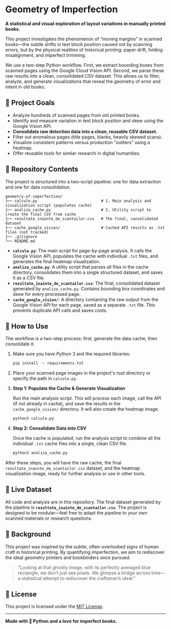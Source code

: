 # Geometry of Imperfection

**A statistical and visual exploration of layout variations in manually printed books.**

This project investigates the phenomenon of “moving margins” in scanned books—the subtle shifts in text block position caused not by scanning errors, but by the physical realities of historical printing: paper drift, folding misalignment, and imperfect trimming.

We use a two-step Python workflow. First, we extract bounding boxes from scanned pages using the Google Cloud Vision API. Second, we parse these raw results into a clean, consolidated CSV dataset. This allows us to filter, analyze, and generate visualizations that reveal the geometry of error and intent in old books.

## 🧠 Project Goals

- Analyze hundreds of scanned pages from old printed books.
- Identify and measure variation in text block position and skew using the Google Vision API.
- **Consolidate raw detection data into a clean, reusable CSV dataset.**
- Filter out anomalous pages (title pages, blanks, heavily skewed scans).
- Visualize consistent patterns versus production "outliers" using a heatmap.
- Offer reusable tools for similar research in digital humanities.

## 📁 Repository Contents

The project is structured into a two-script pipeline: one for data extraction and one for data consolidation.

```
geometry-of-imperfection/
├── calcule.py                            # 1. Main analysis and visualization script (populates cache)
├── analiza_cache.py                      # 2. Utility script to create the final CSV from cache
├── rezultate_inainte_de_scantailor.csv   # The final, consolidated dataset
├── cache_google_vision/                  # Cached API results as .txt files (not tracked)
├── .gitignore
└── README.md
```

- **`calcule.py`**: The main script for page-by-page analysis. It calls the Google Vision API, populates the cache with individual `.txt` files, and generates the final heatmap visualization.
- **`analiza_cache.py`**: A utility script that parses all files in the cache directory, consolidates them into a single structured dataset, and saves it as a CSV file.
- **`rezultate_inainte_de_scantailor.csv`**: The final, consolidated dataset generated by `analiza_cache.py`. Contains bounding box coordinates and skew for every processed page.
- **`cache_google_vision/`**: A directory containing the raw output from the Google Vision API for each page, saved as a separate `.txt` file. This prevents duplicate API calls and saves costs.

## 🚀 How to Use

The workflow is a two-step process: first, generate the data cache, then consolidate it.

1.  Make sure you have Python 3 and the required libraries:
    ```bash
    pip install -r requirements.txt
    ```
2.  Place your scanned page images in the project's root directory or specify the path in `calcule.py`.
3.  **Step 1: Populate the Cache & Generate Visualization**

    Run the main analysis script. This will process each image, call the API (if not already in cache), and save the results in the `cache_google_vision/` directory. It will also create the heatmap image.
    ```bash
    python3 calcule.py
    ```
4.  **Step 2: Consolidate Data into CSV**

    Once the cache is populated, run the analysis script to combine all the individual `.txt` cache files into a single, clean CSV file.
    ```bash
    python3 analiza_cache.py
    ```

After these steps, you will have the raw cache, the final `rezultate_inainte_de_scantailor.csv` dataset, and the heatmap visualization image, ready for further analysis or use in other tools.

## 🔗 Live Dataset

All code and analysis are in this repository. The final dataset generated by the pipeline is **`rezultate_inainte_de_scantailor.csv`**. The project is designed to be modular—feel free to adapt the pipeline to your own scanned materials or research questions.

## 📖 Background

This project was inspired by the subtle, often-overlooked signs of human craft in historical printing. By quantifying imperfection, we aim to rediscover the ideal geometry printers and bookbinders once pursued.

> “Looking at that ghostly image, with its perfectly averaged blue rectangle, we don’t just see pixels.
> We glimpse a bridge across time—a statistical attempt to rediscover the craftsman’s ideal.”

## 📜 License

This project is licensed under the [MIT License](LICENSE).

---

**Made with 🐍 Python and a love for imperfect books.**
